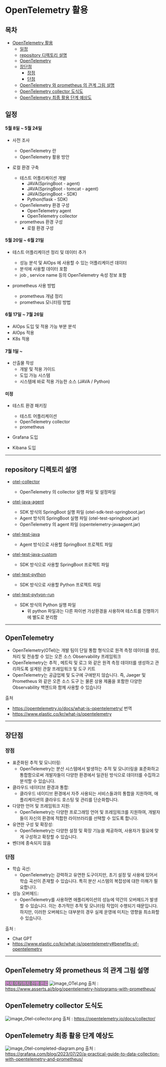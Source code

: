 # OpenTelemetry 활용

## 목차
- [OpenTelemetry 활용](#opentelemetry-활용)
  * [일정](#일정)
  * [repository 디렉토리 설명](#repository-디렉토리-설명)
  * [OpenTelemetry](#opentelemetry)
  * [장단점](#장단점)
    + [장점](#장점)
    + [단점](#단점)
  * [OpenTelemetry 와 prometheus 의 관계 그림 설명](#opentelemetry-와-prometheus-의-관계-그림-설명)
  * [OpenTelemetry collector 도식도](#opentelemetry-collector-도식도)
  * [OpenTelemetry 최종 활용 단계 예상도](#opentelemetry-최종-활용-단계-예상도)

## 일정
#### 5월 8일 ~ 5월 24일
- 사전 조사
  - OpenTelemetry 란
  - OpenTelemetry 활용 방안
 
- 로컬 환경 구축
  - 테스트 어플리케이션 개발 
    - JAVA(SpringBoot - agent)
    - JAVA(SpringBoot - tomcat - agent)
    - JAVA(SpringBoot - SDK) 
    - Python(flask - SDK) 
  - OpenTelemetry 환경 구성
    - OpenTelemetry agent
    - OpenTelemetry collector 
  - prometheus 환경 구성
    - 로컬 환경 구성 

#### 5월 20일 ~ 6월 21일
- 테스트 어플리케이션 정리 및 데이터 추가
  - 성능 분석 및 AIOps 에 사용할 수 있는 어플리케이션 데이터
  - 분석에 사용할 데이터 포함
  - job , service name 등의 OpenTelemetry 속성 정보 포함

- prometheus 사용 방법
  - prometheus 개념 정리
  - prometheus 모니터링 방법

#### 6월 17일 ~  7월 26일
- AIOps 도입 및 적용 가능 부분 분석
- AIOps 적용
- K8s 적용 

#### 7월 1일 ~ 
- 산출물 작성
  - 개발 및 적용 가이드
  - 도입 가능 시스템
  - 시스템에 바로 적용 가능한 소스 (JAVA / Python) 

#### 미정
- 테스트 환경 패키징
  - 테스트 어플리케이션
  - OpenTelemetry collector
  - prometheus

- Grafana 도입
- Kibana 도입


---
## repository 디렉토리 설명
- [otel-collector](otel-collector)
  - OpenTelemetry 의 collector 실행 파일 및 설정파일

- [otel-java-agent](otel-java-agent)
  - SDK 방식의 SpringBoot 실행 파일 (otel-sdk-test-springboot.jar)
  - Agent 방식의 SpringBoot 실행 파일 (otel-test-springboot.jar)
  - OpenTelemetry 의 agent 파일 (opentelemetry-javaagent.jar)


- [otel-test-java](otel-test-java)
  - Agent 방식으로 사용할 SpringBoot 프로젝트 파일

- [otel-test-java-custom](otel-test-java-custom)
  - SDK 방식으로 사용할 SpringBoot 프로젝트 파일

- [otel-test-python](otel-test-python)
  - SDK 방식으로 사용할 Python 프로젝트 파일

- [otel-test-pytyon-run](otel-test-pytyon-run)
  - SDK 방식의 Python 실행 파일
    - 위 python 파일과는 다른 파이썬 가상환경을 사용하며 테스트를 진행하기에 별도로 분리함


---

## OpenTelemetry
- OpenTelemetry(OTel)는 개발 팀이 단일 통합 형식으로 원격 측정 데이터를 생성, 처리 및 전송할 수 있는 오픈 소스 Observability 프레임워크
- OpenTelemetry는 추적 , 메트릭 및 로그 와 같은 원격 측정 데이터를 생성하고 관리하도록 설계된 관찰 프레임워크 및 도구 키트
- OpenTelemetry는 공급업체 및 도구에 구애받지 않습니다. 즉, Jaeger 및 Prometheus 와 같은 오픈 소스 도구 는 물론 상용 제품을 포함한 다양한 Observability 백엔드와 함께 사용할 수 있습니다

출처  
  - https://opentelemetry.io/docs/what-is-opentelemetry/ 번역
  - https://www.elastic.co/kr/what-is/opentelemetry

---
## 장단점
### 장점
- 표준화된 추적 및 모니터링: 
  - OpenTelemetry는 분산 시스템에서 발생하는 추적 및 모니터링을 표준화하고 통합함으로써 개발자들이 다양한 환경에서 일관된 방식으로 데이터를 수집하고 분석할 수 있습니다.
- 클라우드 네이티브 환경과 통합: 
  - 클라우드 네이티브 환경에서 자주 사용되는 서비스들과의 통합을 지원하여, 애플리케이션의 클라우드 호스팅 및 관리를 단순화합니다.
- 다양한 언어 및 프레임워크 지원: 
  - OpenTelemetry는 다양한 프로그래밍 언어 및 프레임워크를 지원하여, 개발자들이 자신의 환경에 적합한 라이브러리를 선택할 수 있도록 합니다.
- 유연한 구성 및 확장성: 
  - OpenTelemetry는 다양한 설정 및 확장 기능을 제공하여, 사용자가 필요에 맞게 구성하고 확장할 수 있습니다.
- 벤더에 종속되지 않음

### 단점
- 학습 곡선: 
  - OpenTelemetry는 강력하고 유연한 도구이지만, 초기 설정 및 사용에 있어서 학습 곡선이 존재할 수 있습니다. 특히 분산 시스템의 복잡성에 대한 이해가 필요합니다.
- 성능 오버헤드: 
  - OpenTelemetry를 사용하면 애플리케이션의 성능에 약간의 오버헤드가 발생할 수 있습니다. 이는 추가적인 추적 및 모니터링 작업이 수행되기 때문입니다. 하지만, 이러한 오버헤드는 대부분의 경우 실제 운영에 미치는 영향을 최소화할 수 있습니다.

출처 : 
  - Chat GPT
  - https://www.elastic.co/kr/what-is/opentelemetry#benefits-of-opentelemetry

---
## OpenTelemetry 와 prometheus 의 관계 그림 설명
<span style="color:violet;background:gray">__현재 여기까지 진행 완료__</span>
![image_OTel.png](image_OTel.png)
출처 : https://www.asserts.ai/blog/opentelemetry-histograms-with-prometheus/

## OpenTelemetry collector 도식도
![image_Otel-collector.png](image_Otel-collector.png)
출처 : https://opentelemetry.io/docs/collector/

## OpenTelemetry 최종 활용 단계 예상도
![image_Otel-completed-diagram.png](image_Otel-completed-diagram.png)
출처 : https://grafana.com/blog/2023/07/20/a-practical-guide-to-data-collection-with-opentelemetry-and-prometheus/

